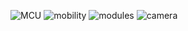 ![MCU](https://img.shields.io/badge/MCU-esp32-blue)
![mobility](https://img.shields.io/badge/Mobility-α_1.8.6-success) ![modules](https://img.shields.io/badge/Modules-α1.0.1-success) ![camera](https://img.shields.io/badge/Camera-α1.0.0-success)

